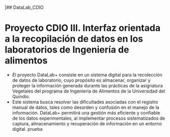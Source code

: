 |## DataLab_CDIO
# Proyecto CDIO III. Interfaz orientada a la recopilación de datos en los laboratorios de Ingeniería de alimentos 
* El proyecto DataLab+ consiste en un sistema digital para la recolección de datos de laboratorio, cuyo propósito es almacenar, organizar y proteger la información generada durante las prácticas de la asignatura Vegetales del programa de Ingeniería de Alimentos de la Universidad del Quindío.
* Este sistema busca resolver las dificultades asociadas con el registro manual de datos, tales como desorden y confusión en el manejo de la información. DataLab+ permitirá una gestión más eficiente y confiable de los datos experimentales, al implementar procesos sistematizados de captura, almacenamiento y recuperación de información en un entorno digital.
prueba